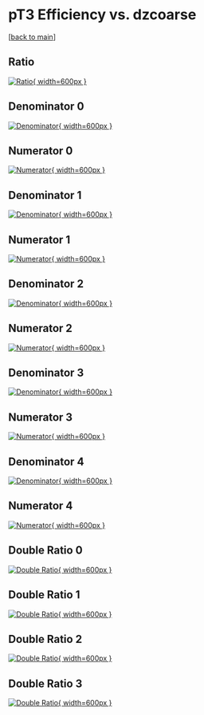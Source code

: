 # pT3 Efficiency vs. dzcoarse

[[back to main](./)]



## Ratio

[![Ratio](../mtv/var/pT3_loweta_13_0_eff_dzcoarse.png){ width=600px }](../mtv/var/pT3_loweta_13_0_eff_dzcoarse.pdf)

## Denominator 0

[![Denominator](../mtv/den/pT3_loweta_13_0_eff_dzcoarse_den0.png){ width=600px }](../mtv/den/pT3_loweta_13_0_eff_dzcoarse_den0.pdf)

## Numerator 0

[![Numerator](../mtv/num/pT3_loweta_13_0_eff_dzcoarse_num0.png){ width=600px }](../mtv/num/pT3_loweta_13_0_eff_dzcoarse_num0.pdf)

## Denominator 1

[![Denominator](../mtv/den/pT3_loweta_13_0_eff_dzcoarse_den1.png){ width=600px }](../mtv/den/pT3_loweta_13_0_eff_dzcoarse_den1.pdf)

## Numerator 1

[![Numerator](../mtv/num/pT3_loweta_13_0_eff_dzcoarse_num1.png){ width=600px }](../mtv/num/pT3_loweta_13_0_eff_dzcoarse_num1.pdf)

## Denominator 2

[![Denominator](../mtv/den/pT3_loweta_13_0_eff_dzcoarse_den2.png){ width=600px }](../mtv/den/pT3_loweta_13_0_eff_dzcoarse_den2.pdf)

## Numerator 2

[![Numerator](../mtv/num/pT3_loweta_13_0_eff_dzcoarse_num2.png){ width=600px }](../mtv/num/pT3_loweta_13_0_eff_dzcoarse_num2.pdf)

## Denominator 3

[![Denominator](../mtv/den/pT3_loweta_13_0_eff_dzcoarse_den3.png){ width=600px }](../mtv/den/pT3_loweta_13_0_eff_dzcoarse_den3.pdf)

## Numerator 3

[![Numerator](../mtv/num/pT3_loweta_13_0_eff_dzcoarse_num3.png){ width=600px }](../mtv/num/pT3_loweta_13_0_eff_dzcoarse_num3.pdf)

## Denominator 4

[![Denominator](../mtv/den/pT3_loweta_13_0_eff_dzcoarse_den4.png){ width=600px }](../mtv/den/pT3_loweta_13_0_eff_dzcoarse_den4.pdf)

## Numerator 4

[![Numerator](../mtv/num/pT3_loweta_13_0_eff_dzcoarse_num4.png){ width=600px }](../mtv/num/pT3_loweta_13_0_eff_dzcoarse_num4.pdf)

## Double Ratio 0

[![Double Ratio](../mtv/ratio/pT3_loweta_13_0_eff_dzcoarse_ratio0.png){ width=600px }](../mtv/ratio/pT3_loweta_13_0_eff_dzcoarse_ratio0.pdf)

## Double Ratio 1

[![Double Ratio](../mtv/ratio/pT3_loweta_13_0_eff_dzcoarse_ratio1.png){ width=600px }](../mtv/ratio/pT3_loweta_13_0_eff_dzcoarse_ratio1.pdf)

## Double Ratio 2

[![Double Ratio](../mtv/ratio/pT3_loweta_13_0_eff_dzcoarse_ratio2.png){ width=600px }](../mtv/ratio/pT3_loweta_13_0_eff_dzcoarse_ratio2.pdf)

## Double Ratio 3

[![Double Ratio](../mtv/ratio/pT3_loweta_13_0_eff_dzcoarse_ratio3.png){ width=600px }](../mtv/ratio/pT3_loweta_13_0_eff_dzcoarse_ratio3.pdf)

